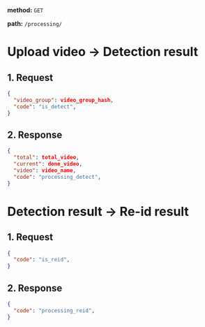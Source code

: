 **method:** `GET`

**path:** `/processing/`

# Upload video -> Detection result

## 1. Request

```json
{
  "video_group": video_group_hash,
  "code": "is_detect",
}
```

## 2. Response

```json
{
  "total": total_video,
  "current": done_video,
  "video": video_name,
  "code": "processing_detect",
}
```

# Detection result -> Re-id result

## 1. Request

```json
{
  "code": "is_reid",
}
```

## 2. Response

```json
{
  "code": "processing_reid",
}
```
